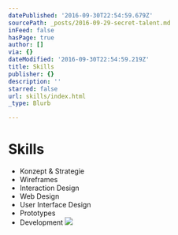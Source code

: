 ```yaml
---
datePublished: '2016-09-30T22:54:59.679Z'
sourcePath: _posts/2016-09-29-secret-talent.md
inFeed: false
hasPage: true
author: []
via: {}
dateModified: '2016-09-30T22:54:59.219Z'
title: Skills
publisher: {}
description: ''
starred: false
url: skills/index.html
_type: Blurb

---
```

# Skills

* Konzept & Strategie
* Wireframes
* Interaction Design
* Web Design
* User Interface Design
* Prototypes
* Development
![](https://the-grid-user-content.s3-us-west-2.amazonaws.com/b7931f0f-cb57-488a-a739-fe4bbedb25ae.gif)